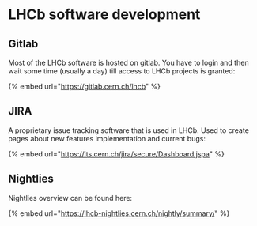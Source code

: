 # LHCb software development

## Gitlab

Most of the LHCb software is hosted on gitlab. You have to login and then wait some time \(usually a day\) till access to LHCb projects is granted:

{% embed url="https://gitlab.cern.ch/lhcb" %}

## JIRA

A proprietary issue tracking software that is used in LHCb. Used to create pages about new features implementation and current bugs:

{% embed url="https://its.cern.ch/jira/secure/Dashboard.jspa" %}



## Nightlies

Nightlies overview can be found here:

{% embed url="https://lhcb-nightlies.cern.ch/nightly/summary/" %}



